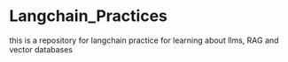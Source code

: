 # Langchain_Practices
this is a repository for langchain practice for learning about llms, RAG and vector databases 
